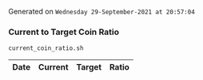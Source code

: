 Generated on `Wednesday 29-September-2021 at 20:57:04`

### Current to Target Coin Ratio
`current_coin_ratio.sh`

Date|Current|Target|Ratio
---|---|---|---

